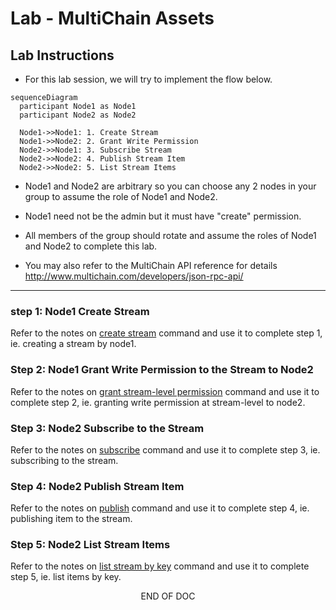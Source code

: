 # Lab - MultiChain Assets

## Lab Instructions

-   For this lab session, we will try to implement the flow below.

```mermaid
sequenceDiagram
  participant Node1 as Node1
  participant Node2 as Node2

  Node1->>Node1: 1. Create Stream
  Node1->>Node2: 2. Grant Write Permission
  Node2->>Node1: 3. Subscribe Stream
  Node2->>Node2: 4. Publish Stream Item
  Node2->>Node2: 5. List Stream Items
```

-   Node1 and Node2 are arbitrary so you can choose any 2 nodes in your group to assume the role of Node1 and Node2.

-   Node1 need not be the admin but it must have "create" permission.

-   All members of the group should rotate and assume the roles of Node1 and Node2 to complete this lab.

-   You may also refer to the MultiChain API reference for details http://www.multichain.com/developers/json-rpc-api/

---

### step 1: Node1 Create Stream

Refer to the notes on [create stream](./mc-7.md#a-create-stream-command) command and use it to complete step 1, ie. creating a stream by node1.

### Step 2: Node1 Grant Write Permission to the Stream to Node2

Refer to the notes on [grant stream-level permission](../lesson-5/mc-5.md#e-grant-command) command and use it to complete step 2, ie. granting write permission at stream-level to node2.

### Step 3: Node2 Subscribe to the Stream

Refer to the notes on [subscribe](mc-7.md#c-subscribe-command) command and use it to complete step 3, ie. subscribing to the stream.

### Step 4: Node2 Publish Stream Item

Refer to the notes on [publish](mc-7.md#b-publish-command) command and use it to complete step 4, ie. publishing item to the stream.

### Step 5: Node2 List Stream Items

Refer to the notes on [list stream by key](mc-7.md#f-liststreamkeyitems-command) command and use it to complete step 5, ie. list items by key.

<center>END OF DOC</center>
